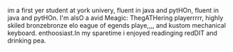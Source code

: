 

im a first yer student at york univery, fluent in java and pytHOn, fluent in java and pytHOn. I'm alsO a avid Meagic: ThegATHering playerrrrr, highly skiled bronzebronze elo eague of egends playe,,,, and kustom mechanical keyboard. enthoosiast.In my sparetime i enjoyed readinging redDIT and drinking pea.

